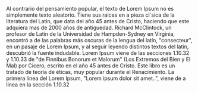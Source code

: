 Al contrario del pensamiento popular, el texto de Lorem Ipsum no es simplemente texto aleatorio. Tiene sus 
raices en a pieza cl´sica de la literatura del Latin, que data del año 45 antes de Cristo, haciendo que este
 adquiera mas de 2000 años de antiguedad. Richard McClintock, un profesor de Latin de la Universidad de 
Hampden-Sydney en Virginia, encontró a de las palabras más oscuras de la lengua del latín, "consecteur", en 
un pasaje de Lorem Ipsum, y al seguir leyendo distintos textos del latín, descubrió la fuente indudable. Lorem
 Ipsum viene de las secciones 1.10.32 y 1.10.33 de "de Finnibus Bonorum et Malorum" (Los Extremos del Bien y
  El Mal) por Cicero, escrito en el año 45 antes de Cristo. Este libro es un tratado de teoría de éticas, muy 
  popular durante el Renacimiento. La primera linea del Lorem Ipsum, "Lorem ipsum dolor sit amet..", viene de 
  a linea en la sección 1.10.32
    